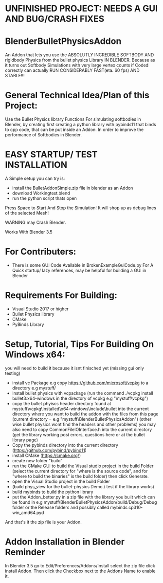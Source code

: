 # UNFINISHED PROJECT: NEEDS A GUI AND BUG/CRASH FIXES
# BlenderBulletPhysicsAddon
An Addon that lets you use the ABSOLUTLY INCREDIBLE SOFTBODY AND rigidbody Physics from the bullet physics Library IN BLENDER.
Because as it turns out Softbody Simulations with very large vertex counts if Coded correctly can actually RUN CONSIDERABLY FAST(eta. 60 fps) AND STABLE!!!

# General Technical Idea/Plan of this Project:
Use the Bullet Physics library Functions For simulating softbodies in Blender, by creating first creating a python library with pybinds11 that binds to cpp code, that can be put inside an Addon. In order to improve the performance of Softbodies in Blender.

# EASY STARTUP/ TEST INSTALLATION
A Simple setup you can try is:
- install the BulletAddonSimple.zip file in blender as an Addon
- download Workingtest.blend
- run the python script thats open

Press Space to Start And Stop the Simulation! It will shop up as debug lines of the selected Mesh!

WARNING may Crash Blender.

Works With Blender 3.5

# For Contributers:
- There is some GUI Code Available in BrokenExampleGuiCode.py For A Quick startup/ lazy references, may be helpful for building a GUI in Blender 

# Requirements For Building:
- Visual Studio 2017 or higher
- Bullet Physics library
- CMake
- PyBinds Library
# Setup, Tutorial, Tips For Building On Windows x64:
you will need to build it because it isnt finisched yet (missing gui only testing)
- install vc Package e.g copy https://github.com/microsoft/vcpkg to a directory e.g mystuff/
- Install bullet physics with vcpackage (run the command ./vcpkg install bullet3:x64-windows in the directory of vcpkg e.g "mystuff\vcpkg\")
- copy the bullet phyiscs header directory found at mystuff\vcpkg\installed\x64-windows\include\bullet into the current directory where you want to build the addon with the files from this page (current directory = e.g "mystuff\BlenderBulletPhysicsAddon\")
  (other wise bullet physics wont find the headers and other problems) 
  you may also need to copy CommonFileIOInterface.h into the current directory
  (get the library working post errors, questions here or at the bullet library page)
- Copy the pybinds directory into the current directory (https://github.com/pybind/pybind11)
- install CMake (https://cmake.org/)
- create new folder "build"
- run the CMake GUI to build the Visual studio project in the build Folder (select the current directory for "where is the source code", and for "where to build the binaries" is the build folder) then click Generate.
- open the Visual Studio project in the build Folder
- (build phys_view for the bullet-physics Demo / test if the library works)
- build mybinds to build the python library
- put the Addon_better.py in a zip file with the library you built which can be found in e.g mystuff/BlenderBulletPhysicsAddon/build/Debug/Debug folder or the Release folders and possibly called mybinds.cp310-win_amd64.pyd

And that's it the zip file is your Addon.

# Addon Installation in Blender Reminder
In Blender 3.5 go to Edit/Preferences/Addons/Install select the zip file click install Addon. Then click the Checkbox next to the Addons Name to enable it.
